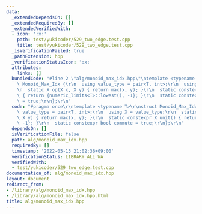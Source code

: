 ```yaml
---
data:
  _extendedDependsOn: []
  _extendedRequiredBy: []
  _extendedVerifiedWith:
  - icon: ':x:'
    path: test/yukicoder/529_two_edge.test.cpp
    title: test/yukicoder/529_two_edge.test.cpp
  _isVerificationFailed: true
  _pathExtension: hpp
  _verificationStatusIcon: ':x:'
  attributes:
    links: []
  bundledCode: "#line 2 \"alg/monoid_max_idx.hpp\"\ntemplate <typename T>\r\nstruct\
    \ Monoid_Max_Idx {\r\n  using value_type = pair<T, int>;\r\n  using X = value_type;\r\
    \n  static X op(X x, X y) { return max(x, y); }\r\n  static constexpr X unit()\
    \ { return {numeric_limits<T>::lowest(), -1}; }\r\n  static constexpr bool commute\
    \ = true;\r\n};\r\n"
  code: "#pragma once\r\ntemplate <typename T>\r\nstruct Monoid_Max_Idx {\r\n  using\
    \ value_type = pair<T, int>;\r\n  using X = value_type;\r\n  static X op(X x,\
    \ X y) { return max(x, y); }\r\n  static constexpr X unit() { return {numeric_limits<T>::lowest(),\
    \ -1}; }\r\n  static constexpr bool commute = true;\r\n};\r\n"
  dependsOn: []
  isVerificationFile: false
  path: alg/monoid_max_idx.hpp
  requiredBy: []
  timestamp: '2022-05-13 21:02:36+09:00'
  verificationStatus: LIBRARY_ALL_WA
  verifiedWith:
  - test/yukicoder/529_two_edge.test.cpp
documentation_of: alg/monoid_max_idx.hpp
layout: document
redirect_from:
- /library/alg/monoid_max_idx.hpp
- /library/alg/monoid_max_idx.hpp.html
title: alg/monoid_max_idx.hpp
---
```

